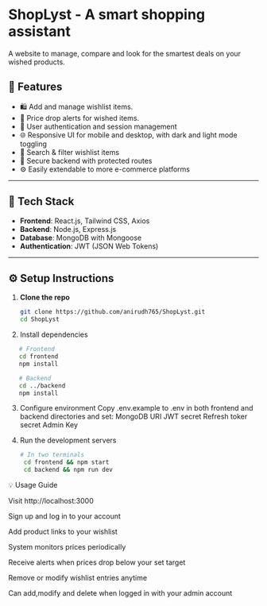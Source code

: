# ShopLyst - A smart shopping assistant

A website to manage, compare and look for the smartest deals on your wished products.

## 🚀 Features

- 🛍️ Add and manage wishlist items.
- 🔔 Price drop alerts for wished items.
- 👤 User authentication and session management
- 🌐 Responsive UI for mobile and desktop, with dark and light mode toggling
- 🔎 Search & filter wishlist items
- 🔐 Secure backend with protected routes
- ⚙️ Easily extendable to more e-commerce platforms

---

## 🧱 Tech Stack

- **Frontend**: React.js, Tailwind CSS, Axios
- **Backend**: Node.js, Express.js
- **Database**: MongoDB with Mongoose
- **Authentication**: JWT (JSON Web Tokens)

---

## ⚙️ Setup Instructions

1. **Clone the repo**  
   ```bash
   git clone https://github.com/anirudh765/ShopLyst.git
   cd ShopLyst
   ```

2. Install dependencies
 ```bash
    # Frontend
    cd frontend
    npm install

    # Backend
    cd ../backend
    npm install
```
3. Configure environment
Copy .env.example to .env in both frontend and backend directories and set:
MongoDB URI
JWT secret
Refresh toker secret
Admin Key

4. Run the development servers
   ```bash
   # In two terminals
    cd frontend && npm start
    cd backend && npm run dev
   ```
💡 Usage Guide

Visit http://localhost:3000

Sign up and log in to your account

Add product links to your wishlist

System monitors prices periodically

Receive alerts when prices drop below your set target

Remove or modify wishlist entries anytime

Can add,modify and delete when logged in with your admin account
